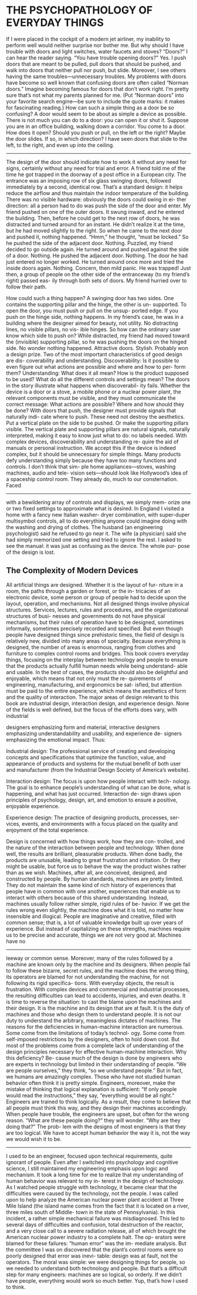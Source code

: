 # THE PSYCHOPATHOLOGY OF EVERYDAY THINGS

If I were placed in the cockpit of a modern jet airliner, my inability to perform well would neither surprise nor bother me. But why should I have trouble with doors and light switches, water faucets and stoves? “Doors?” I can hear the reader saying. “You have trouble opening doors?” Yes. I push doors that are meant to be pulled, pull doors that should be pushed, and walk into doors that neither pull nor push, but slide. Moreover, I see others having the same troubles—unnecessary troubles. My problems with doors have become so well known that confusing doors are often called “Norman doors.” Imagine becoming famous for doors that don’t work right. I’m pretty sure that’s not what my parents planned for me. (Put “Norman doors” into your favorite search engine—be sure to include the quote marks: it makes for fascinating reading.)
How can such a simple thing as a door be so confusing? A door would seem to be about as simple a device as possible. There is not much you can do to a door: you can open it or shut it. Suppose you are in an office building, walking down a corridor. You come to a door. How does it open? Should you push or pull, on the left or the right? Maybe the door slides. If so, in which direction? I have seen doors that slide to the left, to the right, and even up into the ceiling.

---

The design of the door should indicate how to work it without any need for signs, certainly without any need for trial and error.
A friend told me of the time he got trapped in the doorway of a post office in a European city. The entrance was an imposing row of six glass swinging doors, followed immediately by a second, identical row. That’s a standard design: it helps reduce the airflow and thus maintain the indoor temperature of the building. There was no visible hardware: obviously the doors could swing in ei- ther direction: all a person had to do was push the side of the door and enter.
My friend pushed on one of the outer doors. It swung inward, and he entered the building. Then, before he could get to the next row of doors, he was distracted and turned around for an instant. He didn’t realize it at the time, but he had moved slightly to the right. So when he came to the next door and pushed it, nothing happened. “Hmm,” he thought, “must be locked.” So he pushed the side of the adjacent door. Nothing. Puzzled, my friend decided to go outside again. He turned around and pushed against the side of a door. Nothing. He pushed the adjacent door. Nothing. The door he had just entered no longer worked. He turned around once more and tried the inside doors again. Nothing. Concern, then mild panic. He was trapped! Just then, a group of people on the other side of the entranceway (to my friend’s right) passed eas- ily through both sets of doors. My friend hurried over to follow their path.

How could such a thing happen? A swinging door has two sides. One contains the supporting pillar and the hinge, the other is un- supported. To open the door, you must push or pull on the unsup- ported edge. If you push on the hinge side, nothing happens. In my friend’s case, he was in a building where the designer aimed for beauty, not utility. No distracting lines, no visible pillars, no vis- ible hinges. So how can the ordinary user know which side to push on? While distracted, my friend had moved toward the (invisible) supporting pillar, so he was pushing the doors on the hinged side. No wonder nothing happened. Attractive doors. Stylish. Probably won a design prize.
Two of the most important characteristics of good design are dis- coverability and understanding. Discoverability: Is it possible to even figure out what actions are possible and where and how to per- form them? Understanding: What does it all mean? How is the product supposed to be used? What do all the different controls and settings mean?
The doors in the story illustrate what happens when discoverabil- ity fails. Whether the device is a door or a stove, a mobile phone or a nuclear power plant, the relevant components must be visible, and they must communicate the correct message: What actions are possible? Where and how should they be done? With doors that push, the designer must provide signals that naturally indi- cate where to push. These need not destroy the aesthetics. Put a vertical plate on the side to be pushed. Or make the supporting pillars visible. The vertical plate and supporting pillars are natural signals, naturally interpreted, making it easy to know just what to do: no labels needed.
With complex devices, discoverability and understanding re- quire the aid of manuals or personal instruction. We accept this if the device is indeed complex, but it should be unnecessary for simple things. Many products defy understanding simply because they have too many functions and controls. I don’t think that sim- ple home appliances—stoves, washing machines, audio and tele- vision sets—should look like Hollywood’s idea of a spaceship control room. They already do, much to our consternation. Faced

---

with a bewildering array of controls and displays, we simply mem- orize one or two fixed settings to approximate what is desired.
In England I visited a home with a fancy new Italian washer- dryer combination, with super-duper multisymbol controls, all to do everything anyone could imagine doing with the washing and drying of clothes. The husband (an engineering psychologist) said he refused to go near it. The wife (a physician) said she had simply memorized one setting and tried to ignore the rest. I asked to see the manual: it was just as confusing as the device. The whole pur- pose of the design is lost.

## The Complexity of Modern Devices

All artificial things are designed. Whether it is the layout of fur- niture in a room, the paths through a garden or forest, or the in- tricacies of an electronic device, some person or group of people had to decide upon the layout, operation, and mechanisms. Not all designed things involve physical structures. Services, lectures, rules and procedures, and the organizational structures of busi- nesses and governments do not have physical mechanisms, but their rules of operation have to be designed, sometimes informally, sometimes precisely recorded and specified.
But even though people have designed things since prehistoric times, the field of design is relatively new, divided into many areas of specialty. Because everything is designed, the number of areas is enormous, ranging from clothes and furniture to complex control rooms and bridges. This book covers everyday things, focusing on the interplay between technology and people to ensure that the products actually fulfill human needs while being understand- able and usable. In the best of cases, the products should also be delightful and enjoyable, which means that not only must the re- quirements of engineering, manufacturing, and ergonomics be sat- isfied, but attention must be paid to the entire experience, which means the aesthetics of form and the quality of interaction. The major areas of design relevant to this book are industrial design, interaction design, and experience design. None of the fields is well defined, but the focus of the efforts does vary, with industrial

designers emphasizing form and material, interactive designers emphasizing understandability and usability, and experience de- signers emphasizing the emotional impact. Thus:

Industrial design: The professional service of creating and developing concepts and specifications that optimize the function, value, and appearance of products and systems for the mutual benefit of both user and manufacturer (from the Industrial Design Society of America’s website).

Interaction design: The focus is upon how people interact with tech- nology. The goal is to enhance people’s understanding of what can be done, what is happening, and what has just occurred. Interaction de- sign draws upon principles of psychology, design, art, and emotion to ensure a positive, enjoyable experience.

Experience design: The practice of designing products, processes, ser- vices, events, and environments with a focus placed on the quality and enjoyment of the total experience.

Design is concerned with how things work, how they are con- trolled, and the nature of the interaction between people and technology. When done well, the results are brilliant, pleasurable products. When done badly, the products are unusable, leading to great frustration and irritation. Or they might be usable, but force us to behave the way the product wishes rather than as we wish.
Machines, after all, are conceived, designed, and constructed by people. By human standards, machines are pretty limited. They do not maintain the same kind of rich history of experiences that people have in common with one another, experiences that enable us to interact with others because of this shared understanding. Instead, machines usually follow rather simple, rigid rules of be- havior. If we get the rules wrong even slightly, the machine does what it is told, no matter how insensible and illogical. People are imaginative and creative, filled with common sense; that is, a lot of valuable knowledge built up over years of experience. But instead of capitalizing on these strengths, machines require us to be precise and accurate, things we are not very good at. Machines have no

---

leeway or common sense. Moreover, many of the rules followed by a machine are known only by the machine and its designers.
When people fail to follow these bizarre, secret rules, and the machine does the wrong thing, its operators are blamed for not understanding the machine, for not following its rigid specifica- tions. With everyday objects, the result is frustration. With complex devices and commercial and industrial processes, the resulting difficulties can lead to accidents, injuries, and even deaths. It is time to reverse the situation: to cast the blame upon the machines and their design. It is the machine and its design that are at fault. It is the duty of machines and those who design them to understand people. It is not our duty to understand the arbitrary, meaningless dictates of machines.
The reasons for the deficiencies in human-machine interaction are numerous. Some come from the limitations of today’s technol- ogy. Some come from self-imposed restrictions by the designers, often to hold down cost. But most of the problems come from a complete lack of understanding of the design principles necessary for effective human-machine interaction. Why this deficiency? Be- cause much of the design is done by engineers who are experts in technology but limited in their understanding of people. “We are people ourselves,” they think, “so we understand people.” But in fact, we humans are amazingly complex. Those who have not studied human behavior often think it is pretty simple. Engineers, moreover, make the mistake of thinking that logical explanation is sufficient: “If only people would read the instructions,” they say, “everything would be all right.”
Engineers are trained to think logically. As a result, they come to believe that all people must think this way, and they design their machines accordingly. When people have trouble, the engineers are upset, but often for the wrong reason. “What are these people doing?” they will wonder. “Why are they doing that?” The prob- lem with the designs of most engineers is that they are too logical. We have to accept human behavior the way it is, not the way we would wish it to be.

---

I used to be an engineer, focused upon technical requirements, quite ignorant of people. Even after I switched into psychology and cognitive science, I still maintained my engineering emphasis upon logic and mechanism. It took a long time for me to realize that my understanding of human behavior was relevant to my in- terest in the design of technology. As I watched people struggle with technology, it became clear that the difficulties were caused by the technology, not the people.
I was called upon to help analyze the American nuclear power plant accident at Three Mile Island (the island name comes from the fact that it is located on a river, three miles south of Middle- town in the state of Pennsylvania). In this incident, a rather simple mechanical failure was misdiagnosed. This led to several days of difficulties and confusion, total destruction of the reactor, and a very close call to a severe radiation release, all of which brought the American nuclear power industry to a complete halt. The op- erators were blamed for these failures: “human error” was the im- mediate analysis. But the committee I was on discovered that the plant’s control rooms were so poorly designed that error was inevi- table: design was at fault, not the operators. The moral was simple: we were designing things for people, so we needed to understand both technology and people. But that’s a difficult step for many engineers: machines are so logical, so orderly. If we didn’t have people, everything would work so much better. Yup, that’s how I used to think.
